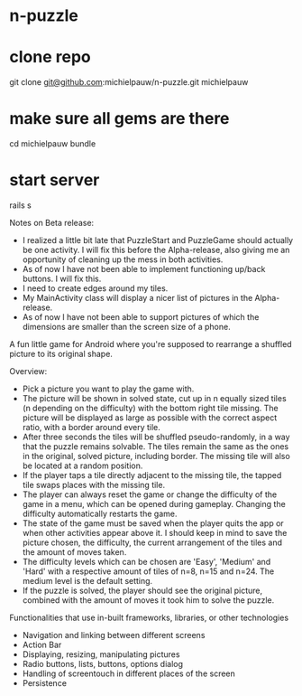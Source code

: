 n-puzzle
========

# clone repo
git clone git@github.com:michielpauw/n-puzzle.git michielpauw

# make sure all gems are there
cd michielpauw
bundle

# start server
rails s

Notes on Beta release:
- I realized a little bit late that PuzzleStart and PuzzleGame should actually be one activity.
I will fix this before the Alpha-release, also giving me an opportunity of cleaning up the mess in
both activities.
- As of now I have not been able to implement functioning up/back buttons. I will fix this.
- I need to create edges around my tiles.
- My MainActivity class will display a nicer list of pictures in the Alpha-release.
- As of now I have not been able to support pictures of which the dimensions are smaller than
the screen size of a phone.

A fun little game for Android where you're supposed to rearrange a shuffled picture to its original shape.

Overview:
- Pick a picture you want to play the game with.
- The picture will be shown in solved state, cut up in n equally sized tiles (n depending on the difficulty)
  with the bottom right tile missing. The picture will be displayed as large as possible with the correct
  aspect ratio, with a border around every tile.
- After three seconds the tiles will be shuffled pseudo-randomly, in a way that the puzzle remains solvable.
  The tiles remain the same as the ones in the original, solved picture, including border. The missing tile
  will also be located at a random position.
- If the player taps a tile directly adjacent to the missing tile, the tapped tile swaps places with the
  missing tile.
- The player can always reset the game or change the difficulty of the game in a menu, which can be opened
  during gameplay. Changing the difficulty automatically restarts the game.
- The state of the game must be saved when the player quits the app or when other activities appear above it.
  I should keep in mind to save the picture chosen, the difficulty, the current arrangement of the tiles and
  the amount of moves taken.
- The difficulty levels which can be chosen are 'Easy', 'Medium' and 'Hard' with a respective amount of tiles
  of n=8, n=15 and n=24. The medium level is the default setting.
- If the puzzle is solved, the player should see the original picture, combined with the amount of moves it
  took him to solve the puzzle.
  
Functionalities that use in-built frameworks, libraries, or other technologies
- Navigation and linking between different screens
- Action Bar
- Displaying, resizing, manipulating pictures
- Radio buttons, lists, buttons, options dialog
- Handling of screentouch in different places of the screen
- Persistence
